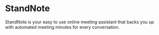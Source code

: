 # StandNote

StandNote is your easy to use online meeting assistant that backs you up with automated meeting minutes for every conversation.
